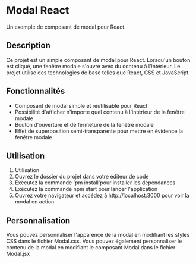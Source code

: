 # Modal React

Un exemple de composant de modal pour React.

## Description

Ce projet est un simple composant de modal pour React. Lorsqu'un bouton est cliqué, une fenêtre modale s'ouvre avec du contenu à l'intérieur.
Le projet utilise des technologies de base telles que React, CSS et JavaScript.

## Fonctionnalités

- Composant de modal simple et réutilisable pour React
- Possibilité d'afficher n'importe quel contenu à l'intérieur de la fenêtre modale
- Bouton d'ouverture et de fermeture de la fenêtre modale
- Effet de superposition semi-transparente pour mettre en évidence la fenêtre modale

## Utilisation

1. Utilisation
2. Ouvrez le dossier du projet dans votre éditeur de code
3. Exécutez la commande 'pm install'pour installer les dépendances
4. Exécutez la commande npm start pour lancer l'application
5. Ouvrez votre navigateur et accédez à http://localhost:3000 pour voir la modal en action

## Personnalisation

Vous pouvez personnaliser l'apparence de la modal en modifiant les styles CSS dans le fichier Modal.css. Vous pouvez également personnaliser le contenu de la modal en modifiant le composant Modal dans le fichier Modal.jsx
